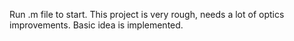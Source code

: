 Run .m file to start. This project is very rough, needs a lot of optics improvements. Basic idea is implemented.
